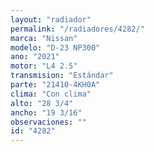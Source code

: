 ```yaml
---
layout: "radiador"
permalink: "/radiadores/4282/"
marca: "Nissan"
modelo: "D-23 NP300"
ano: "2021"
motor: "L4 2.5"
transmision: "Estándar"
parte: "21410-4KH0A"
clima: "Con clima"
alto: "28 3/4"
ancho: "19 3/16"
observaciones: ""
id: "4282"
---
```


